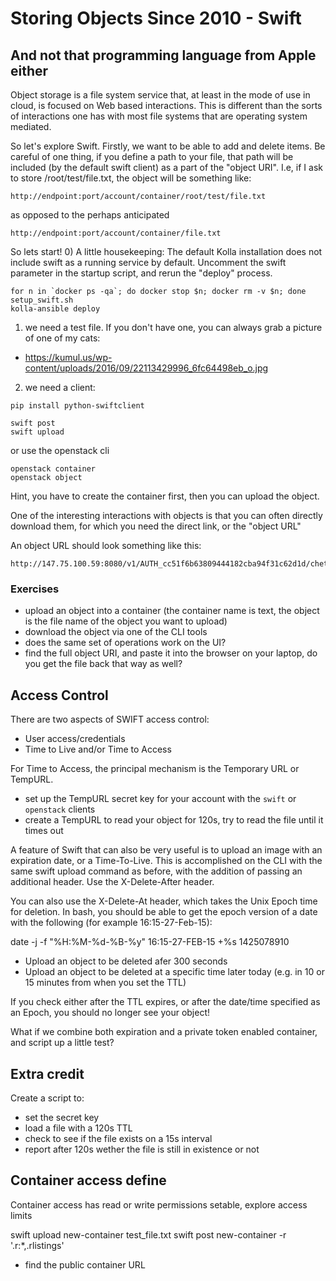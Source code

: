 # Storing Objects Since 2010 - Swift
## And not that programming language from Apple either

Object storage is a file system service that, at least in the mode of use in cloud, is focused on Web based interactions. This is different than the sorts of interactions one has with most file systems that are operating system mediated.

So let's explore Swift.  Firstly, we want to be able to add and delete items.  Be careful of one thing, if you define a path to your file, that path will be included (by the default swift client) as a part of the "object URI".  I.e, if I ask to store /root/test/file.txt, the object will be something like:

```
http://endpoint:port/account/container/root/test/file.txt
```

as opposed to the perhaps anticipated

```
http://endpoint:port/account/container/file.txt
```

So lets start!
0) A little housekeeping:  The default Kolla installation does not include swift as a running service by default.  Uncomment the swift parameter in the startup script, and rerun the "deploy" process.

```
for n in `docker ps -qa`; do docker stop $n; docker rm -v $n; done
setup_swift.sh
kolla-ansible deploy
```

1) we need a test file. If you don't have one, you can always grab a picture of one of my cats:
- https://kumul.us/wp-content/uploads/2016/09/22113429996_6fc64498eb_o.jpg

2) we need a client:

```
pip install python-swiftclient

swift post
swift upload
```
or use the openstack cli

```
openstack container
openstack object
```

Hint, you have to create the container first, then you can upload the object.

One of the interesting interactions with objects is that you can often directly download them, for which you need the direct link, or the "object URL"

An object URL should look something like this:

```
http://147.75.100.59:8080/v1/AUTH_cc51f6b63809444182cba94f31c62d1d/chetah/chetah.jpg
```

### Exercises
- upload an object into a container (the container name is text, the object is the file name of the object you want to upload)
- download the object via one of the CLI tools
- does the same set of operations work on the UI?
- find the full object URI, and paste it into the browser on your laptop, do you get the file back that way as well?


## Access Control

There are two aspects of SWIFT access control:
- User access/credentials
- Time to Live and/or Time to Access

For Time to Access, the principal mechanism is the Temporary URL or TempURL.

- set up the TempURL secret key for your account with the ```swift``` or ```openstack``` clients
- create a TempURL to read your object for 120s, try to read the file until it times out


A feature of Swift that can also be very useful is to upload an image with an expiration date, or a Time-To-Live. This is accomplished on the CLI with the same swift upload command as before, with the addition of passing an additional header. Use the X-Delete-After header.

You can also use the X-Delete-At header, which takes the Unix Epoch time for deletion. In bash, you should be able to get the epoch version of a date with the following (for example 16:15-27-Feb-15):


date -j -f "%H:%M-%d-%B-%y" 16:15-27-FEB-15 +%s
1425078910

- Upload an object to be deleted afer 300 seconds
- Upload an object to be deleted at  a specific time later today (e.g. in 10 or 15 minutes from when you set the TTL)

If you check either after the TTL expires, or after the date/time specified as an Epoch, you should no longer see your object!

What if we combine both expiration and a private token enabled container, and script up a little test?

## Extra credit
Create a script to:
 - set the secret key
 - load a file with a 120s TTL
 - check to see if the file exists on a 15s interval
 - report after 120s wether the file is still in existence or not

## Container access define

Container access has read or write permissions setable, explore access limits

swift upload new-container test_file.txt
swift post new-container -r '.r:*,.rlistings'

- find the public container URL
